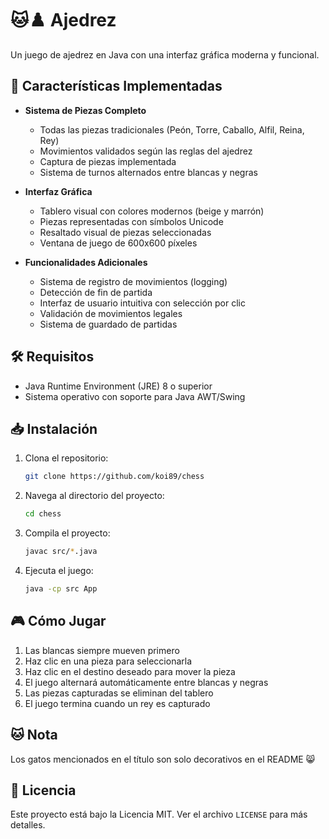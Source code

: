 # 🐱♟️ Ajedrez

Un juego de ajedrez en Java con una interfaz gráfica moderna y funcional.

## 🚀 Características Implementadas
- **Sistema de Piezas Completo**
  - Todas las piezas tradicionales (Peón, Torre, Caballo, Alfil, Reina, Rey)
  - Movimientos validados según las reglas del ajedrez
  - Captura de piezas implementada
  - Sistema de turnos alternados entre blancas y negras

- **Interfaz Gráfica**
  - Tablero visual con colores modernos (beige y marrón)
  - Piezas representadas con símbolos Unicode
  - Resaltado visual de piezas seleccionadas
  - Ventana de juego de 600x600 píxeles

- **Funcionalidades Adicionales**
  - Sistema de registro de movimientos (logging)
  - Detección de fin de partida
  - Interfaz de usuario intuitiva con selección por clic
  - Validación de movimientos legales
  - Sistema de guardado de partidas

## 🛠️ Requisitos
- Java Runtime Environment (JRE) 8 o superior
- Sistema operativo con soporte para Java AWT/Swing

## 📥 Instalación
1. Clona el repositorio:
   ```bash
   git clone https://github.com/koi89/chess
   ```
2. Navega al directorio del proyecto:
   ```bash
   cd chess
   ```
3. Compila el proyecto:
   ```bash
   javac src/*.java
   ```
4. Ejecuta el juego:
   ```bash
   java -cp src App
   ```

## 🎮 Cómo Jugar
1. Las blancas siempre mueven primero
2. Haz clic en una pieza para seleccionarla
3. Haz clic en el destino deseado para mover la pieza
4. El juego alternará automáticamente entre blancas y negras
5. Las piezas capturadas se eliminan del tablero
6. El juego termina cuando un rey es capturado

## 🐱 Nota
Los gatos mencionados en el título son solo decorativos en el README 😸

## 📝 Licencia
Este proyecto está bajo la Licencia MIT. Ver el archivo `LICENSE` para más detalles.